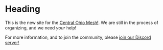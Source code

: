 # Heading

This is the new site for the [Central Ohio Mesh!](https://meshcolumb.us). We are still in the process of organizing, and we need _your_ help!

For more information, and to join the community, please [join our Discord server!](https://discord.com/invite/B6fuujsHJu)

